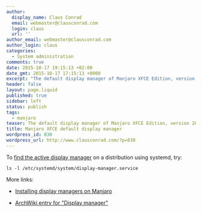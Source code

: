 ```yaml
---
author:
  display_name: Claus Conrad
  email: webmaster@clausconrad.com
  login: claus
  url: ''
author_email: webmaster@clausconrad.com
author_login: claus
categories:
  - System administration
comments: true
date: 2015-10-17 19:15:13 +02:00
date_gmt: 2015-10-17 17:15:13 +0000
excerpt: "The default display manager of Manjaro XFCE Edition, version 2015.09, is <a href=\"https://wiki.manjaro.org/index.php/Install_Display_Managers#LightDM\">LightDM</a>.\r\n"
header: false
layout: page.liquid
published: true
sidebar: left
status: publish
tags:
  - manjaro
teaser: The default display manager of Manjaro XFCE Edition, version 2015.09, is <a href="https://wiki.manjaro.org/index.php/Install_Display_Managers#LightDM">LightDM</a>.
title: Manjaro XFCE default display manager
wordpress_id: 830
wordpress_url: http://www.clausconrad.com/?p=830
---
```

To [find the active display
manager](https://wiki.archlinux.org/index.php/Display_manager#Loading_the_display_manager) on a distribution using systemd, try:

```shell
ls -l /etc/systemd/system/display-manager.service
```

More links:

* [Installing display managers on Manjaro](https://wiki.manjaro.org/index.php/Install_Display_Managers)

* [ArchWiki entry for "Display manager"](https://wiki.archlinux.org/index.php/Display_manager)
